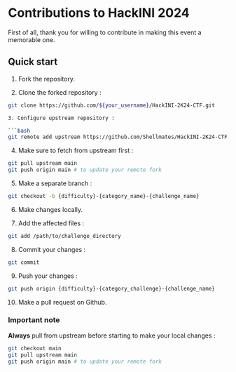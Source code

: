 # Contributions to HackINI 2024

First of all, thank you for willing to contribute in making this event a memorable one.  

## Quick start

1. Fork the repository.  

2. Clone the forked repository :  

```bash
git clone https://github.com/${your_username}/HackINI-2K24-CTF.git

3. Configure upstream repository :  

```bash
git remote add upstream https://github.com/Shellmates/HackINI-2K24-CTF.git
```

4. Make sure to fetch from upstream first :  

```bash
git pull upstream main
git push origin main # to update your remote fork
```

5. Make a separate branch :  

```bash
git checkout -b {difficulty}-{category_name}-{challenge_name}
```

6. Make changes locally.  

7. Add the affected files :  

```bash
git add /path/to/challenge_directory
```

8. Commit your changes :  

```bash
git commit
```

9. Push your changes :  

```bash
git push origin {difficulty}-{category_challenge}-{challenge_name}
```

10. Make a pull request on Github.  

### Important note

**Always** pull from upstream before starting to make your local changes :  

```bash
git checkout main
git pull upstream main
git push origin main # to update your remote fork
```